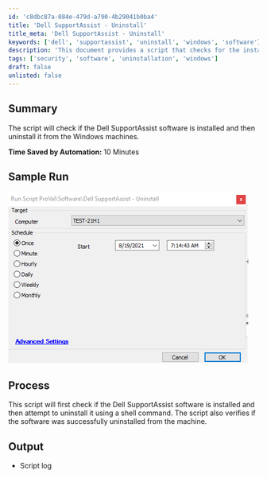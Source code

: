 ```yaml
---
id: 'c8dbc87a-084e-479d-a790-4b29041b0ba4'
title: 'Dell SupportAssist - Uninstall'
title_meta: 'Dell SupportAssist - Uninstall'
keywords: ['dell', 'supportassist', 'uninstall', 'windows', 'software']
description: 'This document provides a script that checks for the installation of Dell SupportAssist software on Windows machines and uninstalls it if found. The process includes verification of the uninstallation, ensuring that the software is no longer present on the system. The automation is designed to save time and streamline the management of software on Windows devices.'
tags: ['security', 'software', 'uninstallation', 'windows']
draft: false
unlisted: false
---
```


## Summary

The script will check if the Dell SupportAssist software is installed and then uninstall it from the Windows machines.

**Time Saved by Automation:** 10 Minutes

## Sample Run

![Sample Run](../../../static/img/Dell-SupportAssist---Uninstall/image_1.png)

## Process

This script will first check if the Dell SupportAssist software is installed and then attempt to uninstall it using a shell command. The script also verifies if the software was successfully uninstalled from the machine.

## Output

- Script log



